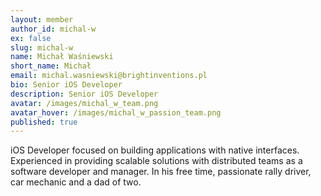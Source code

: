 ```yaml
---
layout: member
author_id: michal-w
ex: false
slug: michal-w
name: Michał Waśniewski
short_name: Michał
email: michal.wasniewski@brightinventions.pl
bio: Senior iOS Developer
description: Senior iOS Developer
avatar: /images/michal_w_team.png
avatar_hover: /images/michal_w_passion_team.png
published: true
---
```

iOS Developer focused on building applications with native interfaces. Experienced in providing scalable solutions with distributed teams as a software developer and manager. In his free time, passionate rally driver, car mechanic and a dad of two.